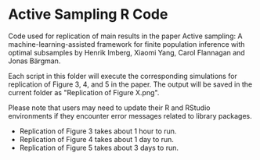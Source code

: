 # Active Sampling R Code

Code used for replication of main results in the paper Active sampling: A machine-learning-assisted framework for finite population inference with optimal subsamples by Henrik Imberg, Xiaomi Yang, Carol Flannagan and Jonas Bärgman.

Each script in this folder will execute the corresponding simulations for replication of Figure 3, 4, and 5 in the paper. The output will be saved in the current folder as "Replication of Figure X.png".

Please note that users may need to update their R and RStudio environments if they encounter error messages related to library packages.

* Replication of Figure 3 takes about 1 hour to run.
* Replication of Figure 4 takes about 1 day to run.
* Replication of Figure 5 takes about 3 days to run.
